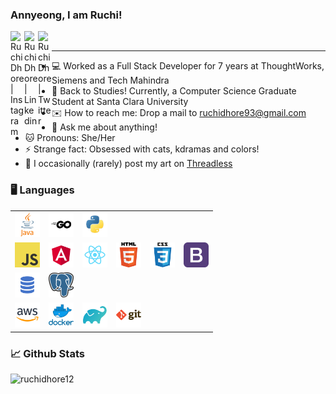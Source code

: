 ### Annyeong, I am Ruchi!

<a href="https://www.instagram.com/ruchidhore/">
    <img align="left" alt="Ruchi Dhore | Instagram" width="22px" src="https://raw.githubusercontent.com/hussainweb/hussainweb/main/icons/instagram.png"/>
</a>
<a href="https://www.linkedin.com/in/ruchi-dhore/">
    <img align="left" alt="Ruchi Dhore | Linkedin" width="22px" src="https://raw.githubusercontent.com/peterthehan/peterthehan/master/assets/linkedin.svg"/>
</a>
<a href="https://twitter.com/ruchi_dhore">
    <img align="left" alt="Ruchi Dhore | Twitter" width="22px" src="https://raw.githubusercontent.com/peterthehan/peterthehan/master/assets/twitter.svg"/>
</a>

<br />
<hr>

- 💻 Worked as a Full Stack Developer for 7 years at ThoughtWorks, Siemens and Tech Mahindra
- 🎒 Back to Studies! Currently, a Computer Science Graduate Student at Santa Clara University
- ✉️ How to reach me: Drop a mail to ruchidhore93@gmail.com
- 👾 Ask me about anything!
- 🐱 Pronouns: She/Her
- ⚡ Strange fact: Obsessed with cats, kdramas and colors!
- 🎨 I occasionally (rarely) post my art on <a href="https://www.threadless.com/@ruchidhore93">Threadless</a>

### 🖥 Languages
<table>
    <tr>
        <td><code><img height="40" src="https://raw.githubusercontent.com/github/explore/80688e429a7d4ef2fca1e82350fe8e3517d3494d/topics/java/java.png"></code></td>
        <td><code><img height="40" src="https://raw.githubusercontent.com/github/explore/80688e429a7d4ef2fca1e82350fe8e3517d3494d/topics/go/go.png"></code></td>
        <td><code><img height="40" src="https://raw.githubusercontent.com/github/explore/80688e429a7d4ef2fca1e82350fe8e3517d3494d/topics/python/python.png"></code></td>
    </tr>
    <tr>
        <td><code><img height="40" src="https://raw.githubusercontent.com/github/explore/80688e429a7d4ef2fca1e82350fe8e3517d3494d/topics/javascript/javascript.png"></code></td>
        <td><code><img height="40" src="https://raw.githubusercontent.com/github/explore/80688e429a7d4ef2fca1e82350fe8e3517d3494d/topics/angular/angular.png"></code></td>
        <td><code><img height="40" src="https://raw.githubusercontent.com/github/explore/80688e429a7d4ef2fca1e82350fe8e3517d3494d/topics/react/react.png"></code></td>
        <td><code><img height="40" src="https://raw.githubusercontent.com/github/explore/80688e429a7d4ef2fca1e82350fe8e3517d3494d/topics/html/html.png"></code></td>
        <td><code><img height="40" src="https://raw.githubusercontent.com/github/explore/80688e429a7d4ef2fca1e82350fe8e3517d3494d/topics/css/css.png"></code></td>
        <td><code><img height="40" src="https://raw.githubusercontent.com/github/explore/80688e429a7d4ef2fca1e82350fe8e3517d3494d/topics/bootstrap/bootstrap.png"></code></td>
    </tr>
    <tr>
        <td><code><img height="40" src="https://raw.githubusercontent.com/github/explore/80688e429a7d4ef2fca1e82350fe8e3517d3494d/topics/sql/sql.png"></code></td>
        <td><code><img height="40" src="https://raw.githubusercontent.com/github/explore/80688e429a7d4ef2fca1e82350fe8e3517d3494d/topics/postgresql/postgresql.png"></code></td>
    </tr>
    <tr>
        <td><code><img height="40" src="https://raw.githubusercontent.com/github/explore/fbceb94436312b6dacde68d122a5b9c7d11f9524/topics/aws/aws.png"></code></td>
        <td><code><img height="40" src="https://raw.githubusercontent.com/github/explore/80688e429a7d4ef2fca1e82350fe8e3517d3494d/topics/docker/docker.png"></code></td>
        <td><code><img height="40" src="https://raw.githubusercontent.com/github/explore/80688e429a7d4ef2fca1e82350fe8e3517d3494d/topics/gradle/gradle.png"></code></td>
        <td><code><img height="40" src="https://raw.githubusercontent.com/github/explore/80688e429a7d4ef2fca1e82350fe8e3517d3494d/topics/git/git.png"></code></td>
    </tr>
</table>

### 📈 Github Stats

<img src="https://github-readme-stats.vercel.app/api?username=ruchidhore12&show_icons=true&theme=gotham" alt="ruchidhore12"/>